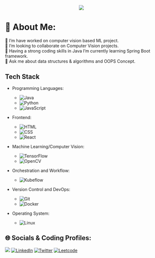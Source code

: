 <h1 align="center"> 
    <img src="https://readme-typing-svg.herokuapp.com?size=35&duration=5500&color=ffffff&vCenter=true&center=true&width=460&lines=Hi👋;I'm+Piyoush+Jaiswal;Software+Engineer;Web Development">
</h1>

# 💫 About Me:
🔭 I’m have worked on computer vision based ML project.<br>👯 I’m looking to collaborate on Computer Vision projects.<br>🌱 Having a strong coding skills in Java I’m currently learning Spring Boot framework.<br>💬 Ask me about data structures & algorithms and OOPS Concept.<br>

## Tech Stack

- Programming Languages:
  - ![Java](https://img.shields.io/badge/Java-007396?style=for-the-badge&logo=java&logoColor=white)
  - ![Python](https://img.shields.io/badge/Python-3776AB?style=for-the-badge&logo=python&logoColor=white)
  - ![JavaScript](https://img.shields.io/badge/JavaScript-F7DF1E?style=for-the-badge&logo=javascript&logoColor=black)
    
- Frontend: 
  - ![HTML](https://img.shields.io/badge/HTML5-E34F26?style=for-the-badge&logo=html5&logoColor=white)
  - ![CSS](https://img.shields.io/badge/CSS3-1572B6?style=for-the-badge&logo=css3&logoColor=white)
  - ![React](https://img.shields.io/badge/React-61DAFB?style=for-the-badge&logo=react&logoColor=black)

- Machine Learning/Computer Vision:
  - ![TensorFlow](https://img.shields.io/badge/TensorFlow-FF6F00?style=for-the-badge&logo=tensorflow&logoColor=white)
  - ![OpenCV](https://img.shields.io/badge/OpenCV-5C3EE8?style=for-the-badge&logo=opencv&logoColor=white)

- Orchestration and Workflow:
  - ![Kubeflow](https://img.shields.io/badge/Kubeflow-00B0D8?style=for-the-badge&logo=kubeflow&logoColor=white)

- Version Control and DevOps:
  - ![Git](https://img.shields.io/badge/Git-F05032?style=for-the-badge&logo=git&logoColor=white)
  - ![Docker](https://img.shields.io/badge/Docker-2496ED?style=for-the-badge&logo=docker&logoColor=white)

- Operating System:
  - ![Linux](https://img.shields.io/badge/Linux-FCC624?style=for-the-badge&logo=linux&logoColor=black)


## 🌐 Socials & Coding Profiles:
<a href="mailto:piyoush.jaiswal06@gmail.com "><img src="https://img.shields.io/badge/Gmail-%23430098.svg?logo=Gmail&logoColor=white"></a>
[![LinkedIn](https://img.shields.io/badge/LinkedIn-%230077B5.svg?logo=linkedin&logoColor=white)](https://www.linkedin.com/in/piyoush-jaiswal-9b0186242/)
[![Twitter](https://img.shields.io/badge/Twitter-%230077B5.svg?logo=Twitter&logoColor=white)](https://twitter.com/p4n33r_t1kk4)
[![Leetcode](https://img.shields.io/badge/Leetcode-%2320232a.svg?logo=Leetcode&logoColor=white)](https://leetcode.com/p4n33r_t1kk4/)
